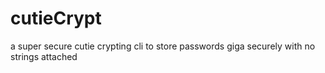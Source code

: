 # cutieCrypt
a super secure cutie crypting cli to store passwords giga securely with no strings attached
